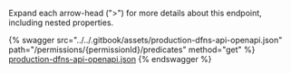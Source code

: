 Expand each arrow-head (">") for more details about this endpoint, including nested properties.  

 {% swagger src="../../.gitbook/assets/production-dfns-api-openapi.json" path="/permissions/{permissionId}/predicates" method="get" %}
[production-dfns-api-openapi.json](../../.gitbook/assets/production-dfns-api-openapi.json)
{% endswagger %}
